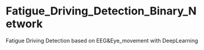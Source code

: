 # Fatigue_Driving_Detection_Binary_Network
Fatigue Driving Detection based on EEG&amp;Eye_movement with DeepLearning
